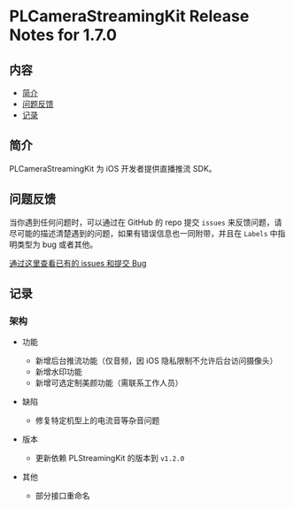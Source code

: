 # PLCameraStreamingKit Release Notes for 1.7.0

## 内容

- [简介](#简介)
- [问题反馈](#问题反馈)
- [记录](#记录)

## 简介

PLCameraStreamingKit 为 iOS 开发者提供直播推流 SDK。

## 问题反馈

当你遇到任何问题时，可以通过在 GitHub 的 repo 提交 ```issues``` 来反馈问题，请尽可能的描述清楚遇到的问题，如果有错误信息也一同附带，并且在 ```Labels``` 中指明类型为 bug 或者其他。

[通过这里查看已有的 issues 和提交 Bug](https://github.com/pili-engineering/PLCameraStreamingKit/issues)

## 记录

### 架构

- 功能
    - 新增后台推流功能（仅音频，因 iOS 隐私限制不允许后台访问摄像头）
    - 新增水印功能
    - 新增可选定制美颜功能（需联系工作人员）

- 缺陷
    - 修复特定机型上的电流音等杂音问题

- 版本
    - 更新依赖 PLStreamingKit 的版本到 `v1.2.0`

- 其他
    - 部分接口重命名
